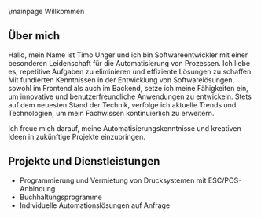 \mainpage Willkommen

## Über mich

Hallo, mein Name ist Timo Unger und ich bin Softwareentwickler mit einer besonderen Leidenschaft für die Automatisierung von Prozessen.
Ich liebe es, repetitive Aufgaben zu eliminieren und effiziente Lösungen zu schaffen.
Mit fundierten Kenntnissen in der Entwicklung von Softwarelösungen, sowohl im Frontend als auch im Backend, setze ich meine Fähigkeiten ein, um innovative und benutzerfreundliche Anwendungen zu entwickeln.
Stets auf dem neuesten Stand der Technik, verfolge ich aktuelle Trends und Technologien, um mein Fachwissen kontinuierlich zu erweitern.

Ich freue mich darauf, meine Automatisierungskenntnisse und kreativen Ideen in zukünftige Projekte einzubringen.

## Projekte und Dienstleistungen

- Programmierung und Vermietung von Drucksystemen mit ESC/POS-Anbindung
- Buchhaltungsprogramme
- Individuelle Automationslösungen auf Anfrage
